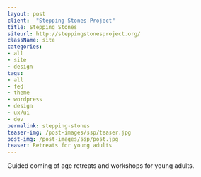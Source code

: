 ```yaml
---
layout: post
client:  "Stepping Stones Project"
title: Stepping Stones
siteurl: http://steppingstonesproject.org/
className: site
categories: 
- all
- site
- design
tags:
- all
- fed
- theme
- wordpress
- design
- ux/ui
- dev
permalink: stepping-stones
teaser-img: /post-images/ssp/teaser.jpg
post-img: /post-images/ssp/post.jpg
teaser: Retreats for young adults
---
```

Guided coming of age retreats and workshops for young adults. 
